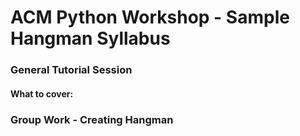 # ACM Python Workshop - Sample Hangman Syllabus

### General Tutorial Session
#### What to cover:

### Group Work - Creating Hangman
